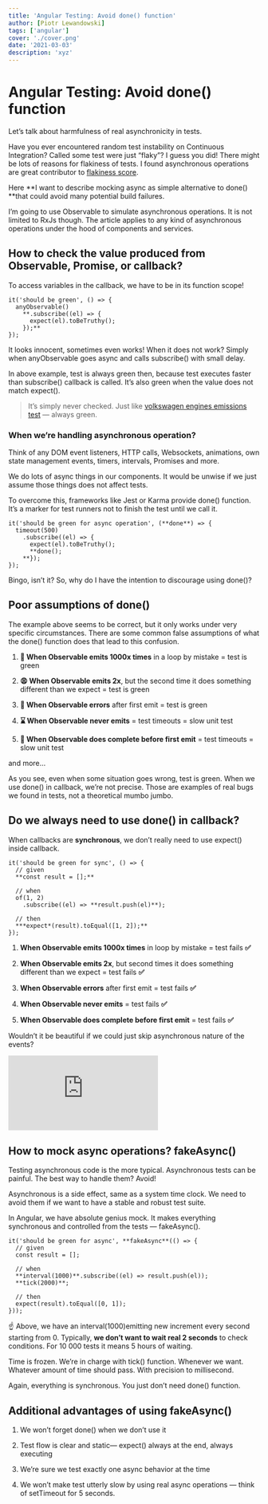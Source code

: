 ```yaml
---
title: 'Angular Testing: Avoid done() function'
author: [Piotr Lewandowski]
tags: ['angular']
cover: './cover.png'
date: '2021-03-03'
description: 'xyz'
---
```


# Angular Testing: Avoid done() function

Let’s talk about harmfulness of real asynchronicity in tests.

Have you ever encountered random test instability on Continuous Integration? Called some test were just “flaky”? I guess you did! There might be lots of reasons for flakiness of tests. I found asynchronous operations are great contributor to [flakiness score](https://engineering.fb.com/2020/12/10/developer-tools/probabilistic-flakiness/).

Here **I want to describe mocking async as simple alternative to done() **that could avoid many potential build failures.

I’m going to use Observable to simulate asynchronous operations. It is not limited to RxJs though. The article applies to any kind of asynchronous operations under the hood of components and services.

## How to check the value produced from Observable, Promise, or callback?

To access variables in the callback, we have to be in its function scope!

    it('should be green', () => {
      anyObservable()
        **.subscribe((el) => {
          expect(el).toBeTruthy();
        });**
    });

It looks innocent, sometimes even works! When it does not work? Simply when anyObservable goes async and calls subscribe() with small delay.

In above example, test is always green then, because test executes faster than subscribe() callback is called. It’s also green when the value does not match expect().
> It’s simply never checked. Just like [volkswagen engines emissions test](https://en.wikipedia.org/wiki/Volkswagen_emissions_scandal) — always green.

### When we’re handling asynchronous operation?

Think of any DOM event listeners, HTTP calls, Websockets, animations, own state management events, timers, intervals, Promises and more.

We do lots of async things in our components. It would be unwise if we just assume those things does not affect tests.

To overcome this, frameworks like Jest or Karma provide done() function. It’s a marker for test runners not to finish the test until we call it.

    it('should be green for async operation', (**done**) => {
      timeout(500)
        .subscribe((el) => {
          expect(el).toBeTruthy();
          **done();
        **});
    });

Bingo, isn’t it? So, why do I have the intention to discourage using done()?

## Poor assumptions of done()

The example above seems to be correct, but it only works under very specific circumstances. There are some common false assumptions of what the done() function does that lead to this confusion.

1. **🚀 When Observable emits 1000x times** in a loop by mistake = test is green

1. **😩 When Observable emits 2x**, but the second time it does something different than we expect = test is green

1. **🛑 When Observable errors** after first emit = test is green

1. **⌛️ When Observable never emits** = test timeouts = slow unit test

1. **🏁 When Observable does complete before first emit** = test timeouts = slow unit test

and more…

As you see, even when some situation goes wrong, test is green. When we use done() in callback, we’re not precise. Those are examples of real bugs we found in tests, not a theoretical mumbo jumbo.

## Do we always need to use done() in callback?

When callbacks are **synchronous**, we don’t really need to use expect() inside callback.

    it('should be green for sync', () => {
      // given
      **const result = [];**
    
      // when
      of(1, 2)
        .subscribe((el) => **result.push(el)**);
    
      // then
      ***expect*(result).toEqual([1, 2]);**
    });

1. **When Observable emits 1000x times** in loop by mistake = test fails **✅**

1. **When Observable emits 2x**, but second times it does something different than we expect = test fails **✅**

1. **When Observable errors** after first emit = test fails **✅**

1. **When Observable never emits** = test fails **✅**

1. **When Observable does complete before first emit** = test fails **✅**

Wouldn’t it be beautiful if we could just skip asynchronous nature of the events?

<iframe src="https://medium.com/media/08258efb203aad6f17f967c44ecadebb" frameborder=0></iframe>

## How to mock async operations? fakeAsync()

Testing asynchronous code is the more typical. Asynchronous tests can be painful. The best way to handle them? Avoid!

Asynchronous is a side effect, same as a system time clock. We need to avoid them if we want to have a stable and robust test suite.

In Angular, we have absolute genius mock. It makes everything synchronous and controlled from the tests — fakeAsync().

    it('should be green for async', **fakeAsync**(() => {
      // given
      const result = [];
    
      // when
      **interval(1000)**.subscribe((el) => result.push(el));
      **tick(2000)**;
    
      // then
      expect(result).toEqual([0, 1]);
    }));

☝️ Above, we have an interval(1000)emitting new increment every second starting from 0. Typically, **we don’t want to wait real 2 seconds** to check conditions. For 10 000 tests it means 5 hours of waiting.

Time is frozen. We’re in charge with tick() function. Whenever we want. Whatever amount of time should pass. With precision to millisecond.

Again, everything is synchronous. You just don’t need done() function.

## Additional advantages of using fakeAsync()

1. We won’t forget done() when we don’t use it

1. Test flow is clear and static— expect() always at the end, always executing

1. We’re sure we test exactly one async behavior at the time

1. We won’t make test utterly slow by using real async operations — think of setTimeout for 5 seconds.

